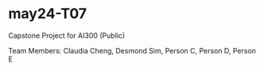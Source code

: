 # may24-T07
Capstone Project for AI300 (Public)

Team Members: Claudia Cheng, Desmond Sim, Person C, Person D, Person E